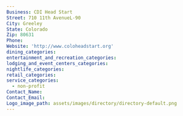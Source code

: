 ```yaml
---
Business: CDI Head Start
Street: 710 11th AvenueL-90
City: Greeley
State: Colorado
Zip: 80631
Phone:
Website: 'http://www.coloheadstart.org'
dining_categories:
entertainment_and_recreation_categories:
lodging_and_event_centers_categories:
nightlife_categories:
retail_categories:
service_categories:
  - non-profit
Contact_Name:
Contact_Email:
Logo_image_path: assets/images/directory/directory-default.png
---
```



